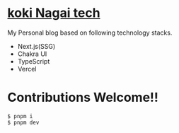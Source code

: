# [koki Nagai tech](https://kokinagai.com)

My Personal blog based on following technology stacks.

- Next.js(SSG)
- Chakra UI
- TypeScript
- Vercel

# Contributions Welcome!!

```shell
$ pnpm i
$ pnpm dev
```
